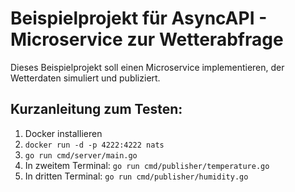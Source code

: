 # Beispielprojekt für AsyncAPI - Microservice zur Wetterabfrage

Dieses Beispielprojekt soll einen Microservice implementieren, der Wetterdaten simuliert und publiziert.

## Kurzanleitung zum Testen:

1. Docker installieren
2. `docker run -d -p 4222:4222 nats`
3. `go run cmd/server/main.go`
4. In zweitem Terminal: `go run cmd/publisher/temperature.go`
5. In dritten Terminal: `go run cmd/publisher/humidity.go`

